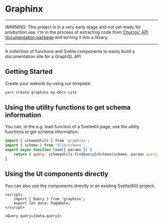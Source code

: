 # Graphinx

****
*WARNING*: This project is in a very early stage and not yet ready for production use. I'm in the process of extracting code from [Churros' API documentation package](https://github.com/inp-net/churros/tree/main/packages/docs) and turning it into a library.
****

A collection of functions and Svelte components to easily build a documentation site for a GraphQL API.

## Getting Started

Create your website by using our template:

```bash
yarn create graphinx my-docs-site
```

## Using the utility functions to get schema information

You can, in the e.g. load function of a SvelteKit page, use the utility functions to get schema information:

```javascript
import { schemaUtils } from 'graphinx';
import { schema } from '$lib/schema';
export async function load({ params }) {
	return { query: schemaUtils.findQueryInSchema(schema, params.query) };
}
```

## Using the UI components directly

You can also use the components directly in an existing Svelte(Kit) project:

```svelte
<script>
    import { Query } from 'graphinx';
    export let data: PageData;
</script>

<Query query={data.query}>
```
